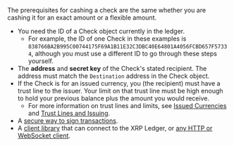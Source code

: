 The prerequisites for cashing a check are the same whether you are cashing it for an exact amount or a flexible amount.

- You need the ID of a Check object currently in the ledger.
    - For example, the ID of one Check in these examples is `838766BA2B995C00744175F69A1B11E32C3DBC40E64801A4056FCBD657F57334`, although you must use a different ID to go through these steps yourself.
- The **address** and **secret key** of the Check's stated recipient. The address must match the `Destination` address in the Check object.
- If the Check is for an issued currency, you (the recipient) must have a trust line to the issuer. Your limit on that trust line must be high enough to hold your previous balance plus the amount you would receive.
    - For more information on trust lines and limits, see [Issued Currencies](issued-currencies.html) and [Trust Lines and Issuing](trust-lines-and-issuing.html).
- A [secure way to sign transactions](set-up-secure-signing.html).
- A [client library](client-libraries.html) that can connect to the XRP Ledger, or [any HTTP or WebSocket client](get-started-using-http-websocket-apis.html).

